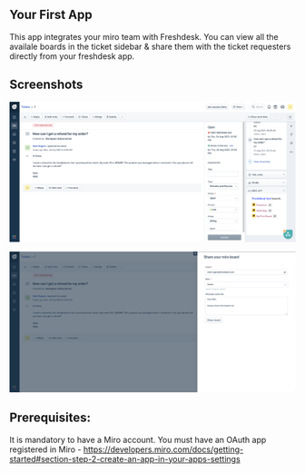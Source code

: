 ## Your First App

This app integrates your miro team with Freshdesk. You can view all the availale boards in the ticket sidebar & share them with the ticket requesters directly from your freshdesk app.

## Screenshots

![screenshot-boards](./app/styles/images/screenshots/boardsList.png)

![screenshot-modal](./app/styles/images/screenshots/modal.png)

## Prerequisites:

It is mandatory to have a Miro account.
You must have an OAuth app registered in Miro - https://developers.miro.com/docs/getting-started#section-step-2-create-an-app-in-your-apps-settings